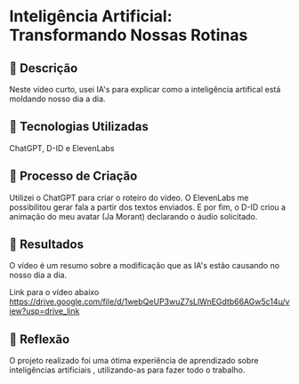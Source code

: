 
# Inteligência Artificial: Transformando Nossas Rotinas

## 📒 Descrição
Neste vídeo curto, usei IA's para explicar como a inteligência artifical está moldando nosso dia a dia.

## 🤖 Tecnologias Utilizadas
ChatGPT, D-ID e ElevenLabs

## 🧐 Processo de Criação
Utilizei o ChatGPT para criar o roteiro do vídeo. O ElevenLabs me possibilitou gerar fala a partir dos textos enviados. 
E por fim, o D-ID criou a animação do meu avatar (Ja Morant) declarando o áudio solicitado.

## 🚀 Resultados
O vídeo é um resumo sobre a modificação que as IA's estão causando no nosso dia a dia.

Link para o vídeo abaixo
https://drive.google.com/file/d/1webQeUP3wuZ7sLlWnEGdtb66AGw5c14u/view?usp=drive_link

## 💭 Reflexão
O projeto realizado foi uma ótima experiência de aprendizado sobre inteligências artificiais , utilizando-as para fazer todo o trabalho.
